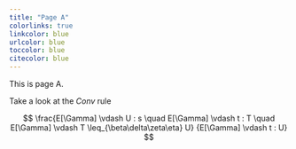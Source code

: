 ```yaml
---
title: "Page A"
colorlinks: true
linkcolor: blue
urlcolor: blue
toccolor: blue
citecolor: blue
---
```


This is page A.

Take a look at the _Conv_ rule

$$ \frac{E[\Gamma] \vdash U : s \quad E[\Gamma] \vdash t : T \quad E[\Gamma] \vdash T \leq_{\beta\delta\zeta\eta} U} {E[\Gamma] \vdash t : U} $$

